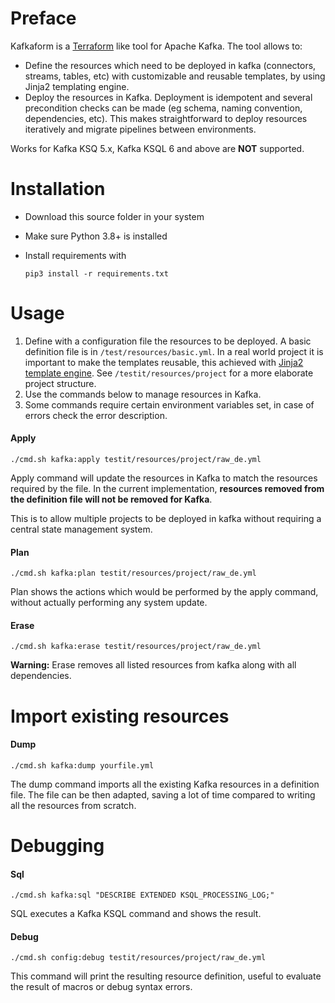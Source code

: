 # Preface

Kafkaform is a [Terraform](https://www.terraform.io) like tool for Apache Kafka. The tool allows to: 

- Define the resources which need to be deployed in kafka (connectors, streams, tables, etc) with customizable and reusable templates, by using Jinja2 templating engine.
- Deploy the resources in Kafka. Deployment is idempotent and several precondition checks can be made (eg schema, naming convention, dependencies, etc). This makes straightforward to deploy resources iteratively and migrate pipelines between environments.

Works for Kafka KSQ 5.x, Kafka KSQL 6 and above are **NOT** supported.

# Installation

- Download this source folder in your system
- Make sure Python 3.8+ is installed
- Install requirements with
  
  ```
  pip3 install -r requirements.txt
  ```

# Usage

1) Define with a configuration file the resources to be deployed. A basic definition file is in ```/test/resources/basic.yml```. In a real world project it is important to make the templates reusable, this achieved with [Jinja2 template engine](https://jinja2docs.readthedocs.io/en/stable). See ```/testit/resources/project``` for a more elaborate project structure. 
2) Use the commands below to manage resources in Kafka.
3) Some commands require certain environment variables set, in case of errors check the error description.

#### Apply

```
./cmd.sh kafka:apply testit/resources/project/raw_de.yml
```

Apply command will update the resources in Kafka to match the resources required by the file. In the current implementation, <b>resources removed from the definition file will not be removed for Kafka</b>. 

This is to allow multiple projects to be deployed in kafka without requiring a central state management system.

#### Plan

```
./cmd.sh kafka:plan testit/resources/project/raw_de.yml
```

Plan shows the actions which would be performed by the apply command, without actually performing any system update.

#### Erase

```
./cmd.sh kafka:erase testit/resources/project/raw_de.yml
```

<b>Warning:</b> Erase removes all listed resources from kafka along with all dependencies.

# Import existing resources

#### Dump

```
./cmd.sh kafka:dump yourfile.yml
```

The dump command imports all the existing Kafka resources in a definition file. The file can be then adapted, saving a lot of time compared to writing all the resources from scratch.

# Debugging

#### Sql

```
./cmd.sh kafka:sql "DESCRIBE EXTENDED KSQL_PROCESSING_LOG;"
```

SQL executes a Kafka KSQL command and shows the result.

#### Debug

```
./cmd.sh config:debug testit/resources/project/raw_de.yml
```

This command will print the resulting resource definition, useful to evaluate the result of macros or debug syntax errors.  